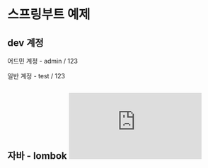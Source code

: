 # 스프링부트 예제
## dev 계정

어드민 계정 - admin / 123

일반 계정 - test / 123

## 자바 - lombok ![내용 정리](https://github.com/Juhyi/example-todo-springboot-thymeleaf-security/blob/main/jave_lombok.md)
